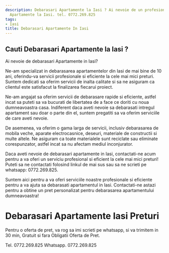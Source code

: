 ```yaml
---
description: Debarasari Apartamente la Iasi ? Ai nevoie de un profesionist in Debarasari
  Apartamente la Iasi. tel. 0772.269.825
tags:
- Iasi
title: Debarasari Apartamente In Iasi
---
```



## Cauti Debarasari Apartamente la Iasi ?

Ai nevoie de debarasari Apartamente in Iasi? 

Ne-am specializat in debarasarea apartamentelor din Iasi de mai bine de 10 ani, oferindu-va servicii profesionale si eficiente la cele mai mici preturi. Suntem dedicati sa oferim servicii de inalta calitate si sa ne asiguram ca clientul este satisfacut la finalizarea fiecarui proiect.

Ne-am angajat sa oferim servicii de debarasare rapide si eficiente, astfel incat sa puteti sa va bucurati de libertatea de a face ce doriti cu noua dumneavoastra casa. Indiferent daca aveti nevoie sa debarasati intregul apartament sau doar o parte din el, suntem pregatiti sa va oferim serviciile de care aveti nevoie.

De asemenea, va oferim o gama larga de servicii, inclusiv debarasarea de mobila veche, aparate electrocasnice, deseuri, materiale de constructii si multe altele. Ne asiguram ca toate materialele sunt reciclate sau eliminate corespunzator, astfel incat sa nu afectam mediul inconjurator.

Daca aveti nevoie de debarasari apartamente in Iasi, contactati-ne acum pentru a va oferi un serviciu profesional si eficient la cele mai mici preturi! Puteti sa ne contactati folosind linkul de mai sus sau sa ne scrieti pe whatsapp: 0772.269.825.

Suntem aici pentru a va oferi serviciile noastre profesionale si eficiente pentru a va ajuta sa debarasati apartamentul in Iasi. Contactati-ne astazi pentru a obtine un pret personalizat pentru debarasarea apartamentului dumneavoastra!

# Debarasari Apartamente Iasi Preturi
Pentru o oferta de pret, va rog sa imi scrieti pe whatsapp, si va trimitem in 30 min, Gratuit si fara Obligatii Oferta de Pret.

Tel. 0772.269.825
Whatsapp. 0772.269.825